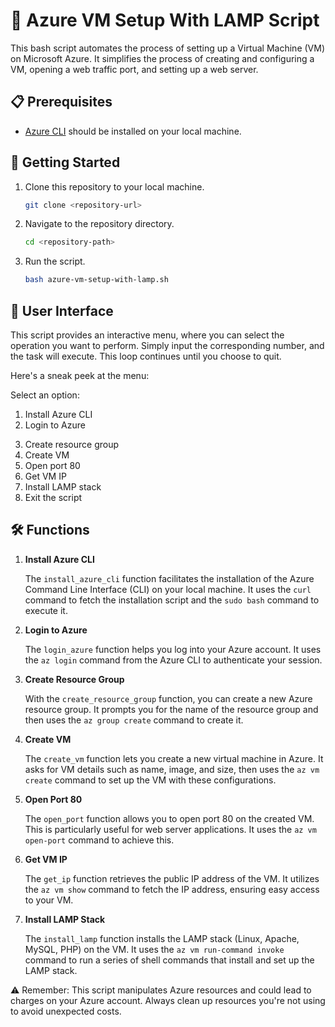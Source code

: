 # 🚀 Azure VM Setup With LAMP Script

This bash script automates the process of setting up a Virtual Machine (VM) on Microsoft Azure. It simplifies the process of creating and configuring a VM, opening a web traffic port, and setting up a web server.

## 📋 Prerequisites

- [Azure CLI](https://docs.microsoft.com/en-us/cli/azure/install-azure-cli) should be installed on your local machine.

## 🚀 Getting Started

1. Clone this repository to your local machine.
    ```bash
    git clone <repository-url>
    ```
2. Navigate to the repository directory.
    ```bash
    cd <repository-path>
    ```
3. Run the script.
    ```bash
    bash azure-vm-setup-with-lamp.sh
    ```

## 📜 User Interface

This script provides an interactive menu, where you can select the operation you want to perform. Simply input the corresponding number, and the task will execute. This loop continues until you choose to quit.

Here's a sneak peek at the menu:

Select an option:
1) Install Azure CLI
2) Login to Azure
3. Create resource group
4. Create VM
5. Open port 80
6. Get VM IP
7. Install LAMP stack
8. Exit the script



## 🛠️ Functions

1. **Install Azure CLI**

   The `install_azure_cli` function facilitates the installation of the Azure Command Line Interface (CLI) on your local machine. It uses the `curl` command to fetch the installation script and the `sudo bash` command to execute it.

2. **Login to Azure**

   The `login_azure` function helps you log into your Azure account. It uses the `az login` command from the Azure CLI to authenticate your session.

3. **Create Resource Group**

   With the `create_resource_group` function, you can create a new Azure resource group. It prompts you for the name of the resource group and then uses the `az group create` command to create it.

4. **Create VM**

   The `create_vm` function lets you create a new virtual machine in Azure. It asks for VM details such as name, image, and size, then uses the `az vm create` command to set up the VM with these configurations.

5. **Open Port 80**

   The `open_port` function allows you to open port 80 on the created VM. This is particularly useful for web server applications. It uses the `az vm open-port` command to achieve this.

6. **Get VM IP**

   The `get_ip` function retrieves the public IP address of the VM. It utilizes the `az vm show` command to fetch the IP address, ensuring easy access to your VM.

7. **Install LAMP Stack**

   The `install_lamp` function installs the LAMP stack (Linux, Apache, MySQL, PHP) on the VM. It uses the `az vm run-command invoke` command to run a series of shell commands that install and set up the LAMP stack.

   


⚠️ Remember: This script manipulates Azure resources and could lead to charges on your Azure account. Always clean up resources you're not using to avoid unexpected costs.

